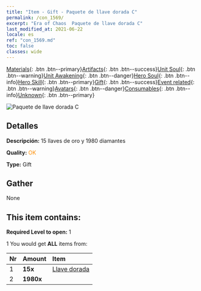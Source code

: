 ```yaml
---
title: "Item - Gift - Paquete de llave dorada C"
permalink: /con_1569/
excerpt: "Era of Chaos  Paquete de llave dorada C"
last_modified_at: 2021-06-22
locale: es
ref: "con_1569.md"
toc: false
classes: wide
---
```

 [Materials](/ItemsES/){: .btn .btn--primary}[Artifacts](/ItemsES/Artifacts/){: .btn .btn--success}[Unit Soul](/ItemsES/UnitSoul/){: .btn .btn--warning}[Unit Awakening](/ItemsES/UnitAwakening/){: .btn .btn--danger}[Hero Soul](/ItemsES/HeroSoul/){: .btn .btn--info}[Hero Skill](/ItemsES/HeroSkill/){: .btn .btn--primary}[Gift](/ItemsES/Gift/){: .btn .btn--success}[Event related](/ItemsES/Events/){: .btn .btn--warning}[Avatars](/ItemsES/Avatars/){: .btn .btn--danger}[Consumables](/ItemsES/Consumables/){: .btn .btn--info}[Unknown](/ItemsES/Unknown/){: .btn .btn--primary}

 ![Paquete de llave dorada C](/images/t/i_907185.png)

## Detalles
 **Descripción:** 15 llaves de oro y 1980 diamantes

 **Quality:** <span style="color: #FF8C00">OK</span>

 **Type:** Gift

## Gather

  None

## This item contains:

 **Required Level to open:** 1

 1 You would get **ALL** items  from:

  | Nr | Amount |     Item    |
  |:---|:-------|:------------|
  | 1 |  **15x** | [Llave dorada](/ItemsES/con_783/) |  | 
  | 2 |  **1980x** | <i class="fas fa-gem"/> |  | 
